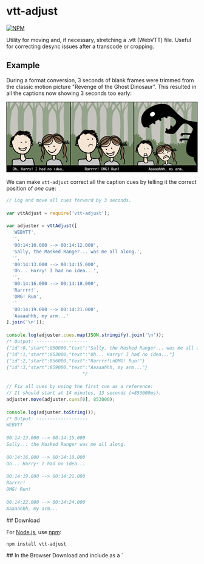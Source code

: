 # vtt-adjust

[![NPM](https://nodei.co/npm/vtt-adjust.png)](https://nodei.co/npm/vtt-adjust/)

Utility for moving and, if necessary, stretching a .vtt (WebVTT) file.  Useful for correcting desync issues after a transcode or cropping.

## Example

During a format conversion, 3 seconds of blank frames were trimmed from the classic motion picture "Revenge of the Ghost Dinosaur".  This resulted in all the captions now showing 3 seconds too early:

![Illustration of the Problem](img/the-problem.png?raw=true "Illustration of the Problem")

We can make `vtt-adjust` correct all the caption cues by telling it the correct position of *one* cue:

```javascript
// Log and move all cues forward by 3 seconds.

var vttAdjust = require('vtt-adjust');

var adjuster = vttAdjust([
  'WEBVTT',
  '',
  '00:14:10.000 --> 00:14:12.000',
  'Sally, the Masked Ranger... was me all along.',
  '',
  '00:14:13.000 --> 00:14:15.000',
  'Oh... Harry! I had no idea...',
  '',
  '00:14:16.000 --> 00:14:18.000',
  'Rarrrr!',
  'OMG! Run',
  ''
  '00:14:19.000 --> 00:14:21.000',
  'Aaaaahhh, my arm...'
].join('\n'));

console.log(adjuster.cues.map(JSON.stringify).join('\n'));
/* Output: -------------------
{"id":0,"start":850000,"text":"Sally, the Masked Ranger... was me all along."}
{"id":1,"start":853000,"text":"Oh... Harry! I had no idea..."}
{"id":2,"start":856000,"text":"Rarrrr!\nOMG! Run!"}
{"id":3,"start":859000,"text":"Aaaaahhh, my arm..."}
                            */

// Fix all cues by using the first cue as a reference:
// It should start at 14 minutes, 13 seconds (=853000ms).
adjuster.move(adjuster.cues[0], 853000);

console.log(adjuster.toString());
/* Output: -------------------
WEBVTT

00:14:13.000 --> 00:14:15.000
Sally... the Masked Ranger was me all along.

00:14:16.000 --> 00:14:18.000
Oh... Harry! I had no idea...

00:14:19.000 --> 00:14:21.000
Rarrrr!
OMG! Run!

00:14:22.000 --> 00:14:24.000
Aaaaahhh, my arm...
```

<a name="download" />
## Download

For [Node.js](http://nodejs.org/), use [npm](http://npmjs.org/):

    npm install vtt-adjust

<a name="browser" />
## In the Browser
Download and include as a `<script>`.  The module will be available as
the global object `window.vttAdjust`, similarly to if you'd written
`var vttAdjust = require('vtt-adjust');` in Node.js.

__Development:__ [vtt-adjust.js](https://github.com/deestan/vtt-adjust/raw/master/build/vtt-adjust.js) - 7Kb Uncompressed

__Production:__ [vtt-adjust.min.js](https://github.com/deestan/vtt-adjust/raw/master/build/vtt-adjust.min.js) - 4Kb Minified

__Example__

```html
<script src="vtt-adjust.js"></script>

<textarea style="width: 300px; height: 500px" id="vtt">WEBVTT

00:00:01.000 --> 00:00:02.000
Herp derp?

00:00:20.000 --> 00:00:21.300
Niort!</textarea>

<br/><button onclick="moveClicked();void(0);">Move cues 1 second forward</button>

<script>
function moveClicked() {
  var vttEl = document.getElementById('vtt');
  var adjuster = vttAdjust(vttEl.value);
  var referenceCue = adjuster.cues[0];
  adjuster.move(referenceCue, referenceCue.start + 1000);
  var output = adjuster.toString();
  vttEl.value = output;
}
</script>
```

## Documentation

### Constructor

[vttAdjust](#vttAdjust)

<a name="vttAdjust" />
### vttAdjust (vtt)

Returns an adjuster object, with the following properties:

* [cues](#cues)
* [move](#move)
* [moveAndScale](#moveAndScale)
* [toString](#toString)

__Arguments__

* vtt - `string` containing the entire source .vtt file.

__Example__
```javascript
var vttAdjust = require('vtt-adjust');
var vtt = require('fs').readFileSync('captions.vtt').toString();
var adjuster = vttAdjust(vtt);
```

<a name="cues" />
### adjuster.cues

Property containing an array of all cues found in .vtt file.  Array elements are of the form `{ id: <opaque identifier>, start: <start time in milliseconds>, text: <text found in cue> }`.

The `id`s of these cues are used as references when calling the `move` and `moveAndScale` functions.

__Example__

```javascript
console.log(adjuster.cues);
//> [ { id: 0, start: 10000, text: 'bim\nbum' },
//>   { id: 1, start: 20000, text: 'bam\nbom' },
//>   { id: 2, start: 30000, text: 'weh' } ]
```

<a name="move" />
### move(refCueId, newStart)

Move the reference cue to the new starting position, and all other cues by a correspinding amount.

![Illustration of move()](img/move.png?raw=true "Illustration of move()")

Mathematically, each cue's position is mapped by a function `f(t) = t + c`,
where `c` is the difference between the reference cue's new and
original positions.

__Arguments__

* refCueId - the `id` value from one element in `adjuster.cues`.
* newStart - `integer`, the reference cue's desired start time in milliseconds.

__Example__

```javascript
// The first cue should begin at 31 seconds.
var cue = adjuster.cues[0];
adjuster.move(cue.id, 31000);
```

<a name="moveAndScale" />
### moveAndScale(refCueId1, newStart1, refCueId2, newStart2)

Move and scale all cues equally, such that refCue1 and refCue2 end up in their new positions.

![Illustration of moveAndScale()](img/moveAndScale.png?raw=true "Illustration of moveAndScale()")

If the video file has a subtly changed framerate, the cues will drift slowly out of sync during the video, which is not a problem that can be corrected with just moving all cues by a fixed amount.  For this problem, you can stretch or shrink the timeline to fit by giving two reference cues.  The further apart in the video the reference cues are, the more precise the result will be.

Mathematically, each cue's position is mapped by a function `f(t) = t * a + c`
where `c` and `a` are calculated such that the two reference cues end up in the
desired positions.

Both start and end positions are affected individually by the scaling, so if the cues end up closer together, they are also shorter.

__Arguments__

* refCueId1 - the `id` value from one element in `adjuster.cues`.
* newStart1 - `integer`, the first reference cue's desired start time in milliseconds.
* refCueId2 - the `id` value from one element in `adjuster.cues`.  Must not be the same as refCueId1.
* newStart2 - `integer`, the second reference cue's desired start time in milliseconds.

__Example__

```javascript
// The first cue should begin at 4 seconds, and the 42nd and
// last cue should begin at 14 minutes 15 seconds.
var cue1 = adjuster.cues[0];
var cueZ = adjuster.cues[42];
adjuster.move(cue1, 4 * 1000, cueZ, 14 * 60000 + 15 * 1000);
```

<a name="toString" />
### toString()

Return a string representation of the (possibly) adjusted .vtt file.

__Example__

```javascript
var vtt = adjuster.toString();
require('fs').writeFileSync("adjustedCaptions.vtt", vtt);
```

## Notes

In the event that a `move()` or `moveAndScale()` calls throw an error,
the adjuster object will remain in the state it was before the call.
